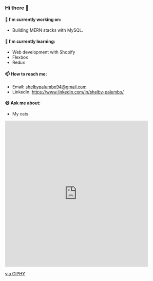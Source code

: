 ### Hi there 👋

#### 🔭 I'm currently working on:

- Building MERN stacks with MySQL.

#### 🌱 I'm currently learning:

- Web development with Shopify
- Flexbox
- Redux

#### 📫 How to reach me:

- Email: shelbypalumbo94@gmail.com
- LinkedIn: https://www.linkedin.com/in/shelby-palumbo/

#### 😄 Ask me about:

- My cats
<iframe src="https://giphy.com/embed/PekRU0CYIpXS8" width="469" height="480" frameBorder="0" class="giphy-embed" allowFullScreen></iframe><p><a href="https://giphy.com/gifs/squee-the-police-have-been-called-PekRU0CYIpXS8">via GIPHY</a></p>
  <!--
  **shelbypalumbo/shelbypalumbo** is a ✨ _special_ ✨ repository because its `README.md` (this file) appears on your GitHub profile.

Here are some ideas to get you started:

- 🔭 I’m currently working on ...
- 🌱 I’m currently learning ...
- 👯 I’m looking to collaborate on ...
- 🤔 I’m looking for help with ...
- 💬 Ask me about ...
- 📫 How to reach me: ...
- 😄 Pronouns: ...
- ⚡ Fun fact: ...
  -->
